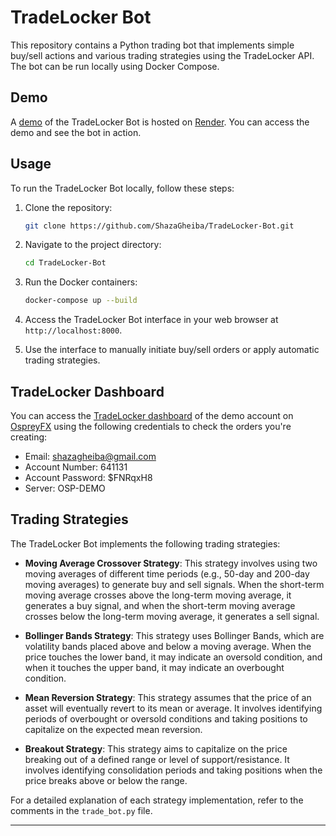 # TradeLocker Bot

This repository contains a Python trading bot that implements simple buy/sell actions and various trading strategies using the TradeLocker API. The bot can be run locally using Docker Compose.

## Demo

A [demo](https://tradelocker-bot.onrender.com/) of the TradeLocker Bot is hosted on [Render](https://render.com/). You can access the demo and see the bot in action.

## Usage

To run the TradeLocker Bot locally, follow these steps:

1. Clone the repository:
   ```bash
   git clone https://github.com/ShazaGheiba/TradeLocker-Bot.git
   ```

2. Navigate to the project directory:
   ```bash
   cd TradeLocker-Bot
   ```

3. Run the Docker containers:
   ```bash
   docker-compose up --build
   ```

4. Access the TradeLocker Bot interface in your web browser at `http://localhost:8000`.

5. Use the interface to manually initiate buy/sell orders or apply automatic trading strategies.

## TradeLocker Dashboard

You can access the [TradeLocker dashboard](https://demo.tradelocker.com) of the demo account on [OspreyFX](https://ospreyfx.com/) using the following credentials to check the orders you're creating:

- Email: shazagheiba@gmail.com
- Account Number: 641131
- Account Password: $FNRqxH8
- Server: OSP-DEMO

## Trading Strategies

The TradeLocker Bot implements the following trading strategies:

- **Moving Average Crossover Strategy**: This strategy involves using two moving averages of different time periods (e.g., 50-day and 200-day moving averages) to generate buy and sell signals. When the short-term moving average crosses above the long-term moving average, it generates a buy signal, and when the short-term moving average crosses below the long-term moving average, it generates a sell signal.

- **Bollinger Bands Strategy**: This strategy uses Bollinger Bands, which are volatility bands placed above and below a moving average. When the price touches the lower band, it may indicate an oversold condition, and when it touches the upper band, it may indicate an overbought condition.

- **Mean Reversion Strategy**: This strategy assumes that the price of an asset will eventually revert to its mean or average. It involves identifying periods of overbought or oversold conditions and taking positions to capitalize on the expected mean reversion.

- **Breakout Strategy**: This strategy aims to capitalize on the price breaking out of a defined range or level of support/resistance. It involves identifying consolidation periods and taking positions when the price breaks above or below the range.

For a detailed explanation of each strategy implementation, refer to the comments in the `trade_bot.py` file.

---
